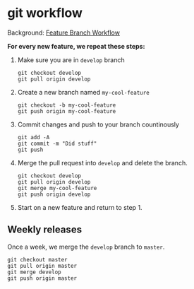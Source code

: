 # git workflow
Background: [Feature Branch Workflow](https://www.atlassian.com/git/tutorials/comparing-workflows/feature-branch-workflow)

**For every new feature, we repeat these steps:**

1. Make sure you are in `develop` branch

	```
	git checkout develop
	git pull origin develop
	```

2. Create a new branch named `my-cool-feature`
	
	```
	git checkout -b my-cool-feature
	git push origin my-cool-feature
	```

3. Commit changes and push to your branch countinously

	```
	git add -A
	git commit -m "Did stuff"
	git push
	```

4. Merge the pull request into `develop` and delete the branch.
	
	```
	git checkout develop
	git pull origin develop
	git merge my-cool-feature
	git push origin develop 
	```

6. Start on a new feature and return to step 1.

## Weekly releases
Once a week, we merge the `develop` branch to `master`.

```
git checkout master
git pull origin master
git merge develop
git push origin master
```